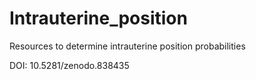 # Intrauterine_position
Resources to determine intrauterine position probabilities 

 DOI: 10.5281/zenodo.838435
 

